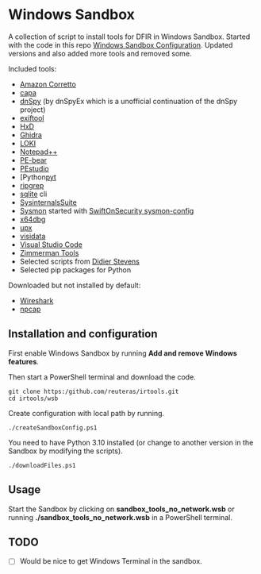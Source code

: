 # Windows Sandbox

A collection of script to install tools for DFIR in Windows Sandbox. Started with the code in this repo [Windows Sandbox Configuration][wsc]. Updated versions and also added more tools and removed some. 

Included tools:

- [Amazon Corretto][amc]
- [capa][cap]
- [dnSpy][dns] (by dnSpyEx which is a unofficial continuation of the dnSpy project)
- [exiftool][ext]
- [HxD][hxd]
- [Ghidra][ghi]
- [LOKI][lok]
- [Notepad++][not]
- [PE-bear][peb]
- [PEstudio][pes]
- [Python[pyt]
- [ripgrep][rip]
- [sqlite][sql] cli
- [SysinternalsSuite][syi]
- [Sysmon][sym] started with [SwiftOnSecurity sysmon-config][sws]
- [x64dbg][xdb]
- [upx][upx]
- [visidata][vis]
- [Visual Studio Code][vsc]
- [Zimmerman Tools][zim]
- Selected scripts from [Didier Stevens][dis]
- Selected pip packages for Python

Downloaded but not installed by default:

- [Wireshark][wis]
- [npcap][npc]

## Installation and configuration

First enable Windows Sandbox by running **Add and remove Windows features**.

Then start a PowerShell terminal and download the code.

	git clone https:/github.com/reuteras/irtools.git
	cd irtools/wsb

Create configuration with local path by running.

	./createSandboxConfig.ps1

You need to have Python 3.10 installed (or change to another version in the Sandbox by modifying the scripts).

	./downloadFiles.ps1

## Usage

Start the Sandbox by clicking on **sandbox_tools_no_network.wsb** or running **./sandbox_tools_no_network.wsb** in a PowerShell terminal.

## TODO

- [ ] Would be nice to get Windows Terminal in the sandbox.

  [amc]: https://docs.aws.amazon.com/corretto/
  [cap]: https://github.com/mandiant/capa
  [dis]: https://github.com/DidierStevens/DidierStevensSuite
  [dns]: https://github.com/dnSpyEx/dnSpy
  [ext]: https://exiftool.org/
  [hxd]: https://mh-nexus.de/
  [ghi]: https://github.com/NationalSecurityAgency/ghidra
  [lok]: https://github.com/Neo23x0/Loki
  [not]: https://notepad-plus-plus.org/
  [npc]: https://npcap.com/
  [peb]: https://github.com/hasherezade/pe-bear
  [pes]: https://www.winitor.com/
  [pyt]: https://python.org/
  [rip]: https://github.com/BurntSushi/ripgrep
  [sql]: https://sqlite.org/
  [sws]: https://github.com/SwiftOnSecurity/sysmon-config
  [syi]: https://learn.microsoft.com/en-us/sysinternals/
  [sym]: https://learn.microsoft.com/en-us/sysinternals/downloads/sysmon
  [upx]: https://github.com/upx/upx
  [vis]: https://www.visidata.org/
  [vsc]: https://code.visualstudio.com/
  [wis]: https://wireshark.org/
  [wsc]: https://github.com/firefart/sandbox
  [xdb]: https://x64dbg.com/
  [zim]: https://github.com/EricZimmerman

